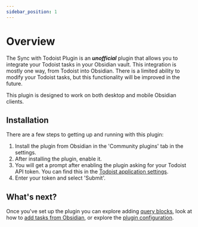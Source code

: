 ```yaml
---
sidebar_position: 1
---
```


# Overview

The Sync with Todoist Plugin is an _**unofficial**_ plugin that allows you to integrate your Todoist tasks in your Obsidian vault. This integration is mostly one way, from Todoist into Obsidian. There is a limited ability to modify your Todoist tasks, but this functionality will be improved in the future.

This plugin is designed to work on both desktop and mobile Obsidian clients.

<!-- TODO: Add video here -->

## Installation

There are a few steps to getting up and running with this plugin:

1. Install the plugin from Obsidian in the 'Community plugins' tab in the settings.
2. After installing the plugin, enable it.
3. You will get a prompt after enabling the plugin asking for your Todoist API token. You can find this in the [Todoist application settings](https://app.todoist.com/app/settings/integrations/developer).
4. Enter your token and select 'Submit'.

## What's next?

Once you've set up the plugin you can explore adding [query blocks](./query-blocks), look at how to [add tasks from Obsidian](./commands/add-task), or explore the [plugin configuration](./configuration).
